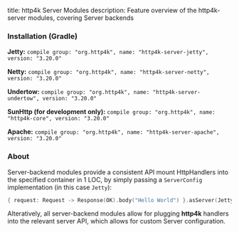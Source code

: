title: http4k Server Modules
description: Feature overview of the http4k-server modules, covering Server backends

### Installation (Gradle)
**Jetty:** ```compile group: "org.http4k", name: "http4k-server-jetty", version: "3.20.0"```

**Netty:** ```compile group: "org.http4k", name: "http4k-server-netty", version: "3.20.0"```

**Undertow:** ```compile group: "org.http4k", name: "http4k-server-undertow", version: "3.20.0"```

**SunHttp (for development only):** ```compile group: "org.http4k", name: "http4k-core", version: "3.20.0"```

**Apache:** ```compile group: "org.http4k", name: "http4k-server-apache", version: "3.20.0"```

### About
Server-backend modules provide a consistent API mount HttpHandlers into the specified container in 1 LOC, by simply passing a `ServerConfig` implementation (in this case `Jetty`):

```kotlin
{ request: Request -> Response(OK).body("Hello World") }.asServer(Jetty(8000)).start().block()
```
Alteratively, all server-backend modules allow for plugging **http4k** handlers into the relevant server API, which allows for custom Server configuration.
